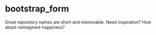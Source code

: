 # bootstrap_form
Great repository names are short and memorable. Need inspiration? How about reimagined-happiness?
